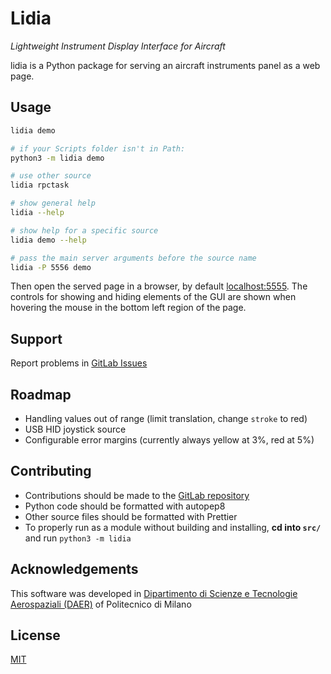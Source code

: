 # Lidia

_Lightweight Instrument Display Interface for Aircraft_

lidia is a Python package for serving an aircraft instruments panel as a web page.

<!-- TODO: https://www.makeareadme.com/
- Badges: pypi version https://badge.fury.io/for/py
- Visuals: demo GIF
- Installation
 -->

## Usage

```bash
lidia demo

# if your Scripts folder isn't in Path:
python3 -m lidia demo

# use other source
lidia rpctask

# show general help
lidia --help

# show help for a specific source
lidia demo --help

# pass the main server arguments before the source name
lidia -P 5556 demo
```

Then open the served page in a browser, by default [localhost:5555](http://localhost:5555).
The controls for showing and hiding elements of the GUI are shown when hovering the mouse in the bottom left region of the page.

## Support

Report problems in [GitLab Issues](https://gitlab.com/Maarrk/lidia/-/issues)

## Roadmap

- Handling values out of range (limit translation, change `stroke` to red)
- USB HID joystick source
- Configurable error margins (currently always yellow at 3%, red at 5%)

## Contributing

- Contributions should be made to the [GitLab repository](https://gitlab.com/Maarrk/lidia)
- Python code should be formatted with autopep8
- Other source files should be formatted with Prettier
- To properly run as a module without building and installing, **cd into `src/`** and run `python3 -m lidia`

## Acknowledgements

This software was developed in [Dipartimento di Scienze e Tecnologie Aerospaziali (DAER)](https://www.aero.polimi.it/) of Politecnico di Milano

## License

[MIT](https://choosealicense.com/licenses/mit/)

